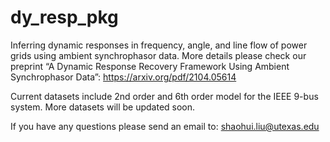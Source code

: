 # dy_resp_pkg
 Inferring dynamic responses in frequency, angle, and line flow of power grids using ambient synchrophasor data. More details please check our preprint “A Dynamic Response Recovery Framework Using Ambient Synchrophasor Data”: https://arxiv.org/pdf/2104.05614
 
 Current datasets include 2nd order and 6th order model for the IEEE 9-bus system. More datasets will be updated soon.
 
 If you have any questions please send an email to: shaohui.liu@utexas.edu

